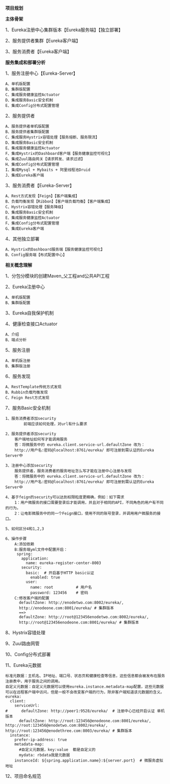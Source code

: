 ****项目规划****

**************************主体骨架**************************

1、Eureka注册中心集群版本【Eureka服务端】【独立部署】

2、服务提供者集群【Eureka客户端】

3、服务消费者【Eureka客户端】

**********************服务集成和部署分析**********************

1、服务注册中心【Eureka-Server】

    A、单机版配置
    B、集群版配置
    C、集成服务健康监控Actuator
    D、集成服务Basic安全机制
    E、集成Config分布式配置管理
   
2、服务提供者

    A、服务提供者单机版配置
    B、服务提供者集群版配置
    C、集成服务Hystrix容错处理【服务熔断、服务限流】
    D、集成服务Basic安全机制
    E、集成服务健康监控Actuator
    F、集成Hystrix的Dashboard客户端【服务健康监控可视化】
    G、集成Zuul路由网关【请求转发、请求过滤】
    H、集成Config分布式配置管理
    I、集成Mysql + Mybaits + 阿里线程池Druid
    J、集成Eureka客户端

3、服务消费者【Eureka-Server】

    A、Rest方式发现【Feign】【客户端集成】
    B、负载均衡发现【Ribbon】【客户端负载均衡】【客户端集成】
    C、Hystrix容错处理【服务降级】
    D、集成服务Basic安全机制
    E、集成服务健康监控Actuator
    F、集成Config分布式配置管理
    G、集成Eureka客户端

4、其他独立部署

    A、Hystrix的Dashboard服务端【服务健康监控可视化】
    B、Config服务端【布式配置中心】

**********************相关概念理解**********************

1、分包分模块的创建Maven_父工程and公共API工程

2、Eureka注册中心

    A、单机版配置
    B、集群版配置

3、Eureka自我保护机制

4、健康检查接口Actuator
    
    A、介绍
    B、端点分析

5、服务注册

    A、单机版注册
    B、集群版注册

6、服务发现

    A、RestTemplate传统方式发现
    B、Rubbin负载均衡发现
    C、Feign Rest方式发现

7、服务Basic安全机制

    1、服务消费者添加security
            前端应该如何处理，对url有什么要求
            
    2、服务提供者添加security
        客户端地址如何写才能调用服务
        答：将微服务中的 eureka.client.service-url.defaultZone 改为：
        http://用户名:密码@localhost:8761/eureka/ 即可注册到需认证的Eureka Server中
        
    3、注册中心添加security
        服务提供者，服务消费者的服务地址怎么写才能在注册中心注册与发现
        答：将微服务中的 eureka.client.service-url.defaultZone 改为：
        http://用户名:密码@localhost:8761/eureka/ 即可注册到需认证的Eureka Server中
    
    4、基于feign的security可以达到权限粒度更精确，例如：如下需求
        1：用户微服务的接口需要登录后才能调用，并且对于相同的API，不同角色的用户有不同的行为。
        2：让电影微服务中的同一个Feign接口，使用不同的账号登录，并调用用户微服务的接口。
    
    5、如何区分4和1,2,3
    
    6、操作步骤
        A:添加依赖
        B:服务端yml文件中配置开启：
         spring:
           application:
             name: eureka-register-center-8003
           security:
             basic:  # 开启基于HTTP basic认证
               enabled: true
             user:
               name: root          # 用户名
               password: 123456    # 密码
        C:修改客户端的配置
          defaultZone: http://enodetwo.com:8002/eureka/, 
          http://enodeone.com:8001/eureka/ # 集群版本
          ==>
          defaultZone: http://root@123456enodetwo.com:8002/eureka/, 
          http://root@123456enodeone.com:8001/eureka/ # 集群版本

8、Hystrix容错处理

9、Zuul路由网管

10、Config分布式部署

11、Eureka元数据

    标准元数据：主机名、IP地址、端口号、状态页和健康检查等信息，这些信息都会被发布在服务注册表中，用于服务之间的调用。
    自定义元数据：自定义元数据可以使用eureka.instance.metadata-map配置，这些元数据可以在远程客户端中访问，但是一般不会改变客户端的行为，除非客户端知道该元数据的含义。
    eureka:
      client:
        serviceUrl:
    #      defaultZone: http://peer1:9528/eureka/  # 注册中心已经开启认证 单机版本
          defaultZone: http://root:123456@enodeone.com:8001/eureka/, http://root:123456@enodetwo.com:8002/eureka/, http://root:123456@enodethree.com:8003/eureka/ # 集群版本
      instance:
        prefer-ip-address: true
        metadata-map:
          #自定义元数据，key:value  都是自定义的
          mydata: rbdata我是元数据
        instanceId: ${spring.application.name}:${server.port}  # 微服务虚拟地址


12、项目命名规范
